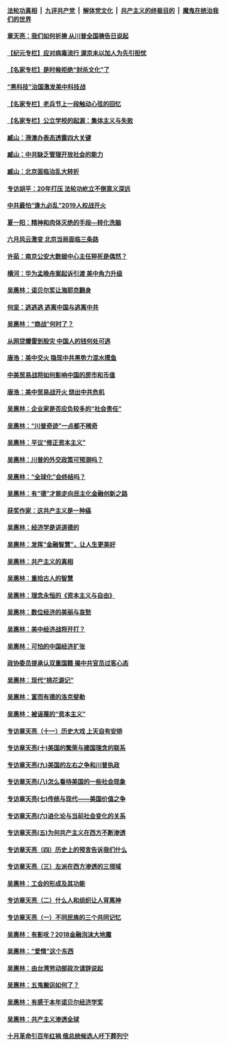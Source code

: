 

####  [法轮功真相](../../../../basic/blob/master/README.md?t=07040932) &nbsp;|&nbsp; [九评共产党](../../../../9ping.md/blob/master/README.md?t=07040932) &nbsp;|&nbsp; [解体党文化](../../../../jtdwh.md/blob/master/README.md?t=07040932)  &nbsp;|&nbsp; [共产主义的终极目的](../../../../gczydzjmd.md/blob/master/README.md?t=07040932) &nbsp;|&nbsp; [魔鬼在统治我们的世界](../../../../mgztzwmdsj.md/blob/master/README.md?t=07040932) 

#### [章天亮：我们如何祈祷 从川普全国祷告日说起](../pages/nsc423/n11944627.md?t=07040932) 

#### [【纪元专栏】应对病毒流行 渥京未以加人为先引担忧](../pages/nsc423/n11875714.md?t=07040932) 

#### [【名家专栏】是时候拒绝“封杀文化”了](../pages/nsc423/n11814093.md?t=07040932) 

#### [“黑科技”治国激发美中科技战](../pages/nsc423/n11638056.md?t=07040932) 

#### [【名家专栏】老兵节上一段触动心弦的回忆](../pages/nsc423/n11646016.md?t=07040932) 

#### [【名家专栏】公立学校的起源：集体主义与失败](../pages/nsc423/n11601833.md?t=07040932) 

#### [臧山：港澳办表态透露四大关键](../pages/nsc423/n11421628.md?t=07040932) 

#### [臧山：中共缺乏管理开放社会的能力](../pages/nsc423/n11407457.md?t=07040932) 

#### [臧山：北京面临治乱大转折](../pages/nsc423/n11406895.md?t=07040932) 

#### [专访胡平：20年打压 法轮功屹立不倒意义深远](../pages/nsc423/n11398800.md?t=07040932) 

#### [中共最怕“逢九必乱”2019人权战开火](../pages/nsc423/n11385248.md?t=07040932) 

#### [夏一阳：精神和肉体灭绝的手段—转化洗脑](../pages/nsc423/n11368250.md?t=07040932) 

#### [六月风云激变 北京当局面临三条路](../pages/nsc423/n11313668.md?t=07040932) 

#### [许茹：南京公安大数据中心主任猝死是偶然？](../pages/nsc423/n11064744.md?t=07040932) 

#### [横河：华为孟晚舟案起诉引渡 美中角力升级](../pages/nsc423/n11027230.md?t=07040932) 

#### [吴惠林：诺贝尔奖让海耶克翻身](../pages/nsc423/n10890049.md?t=07040932) 

#### [何坚：逃逃逃 逃离中国与逃离中共](../pages/nsc423/n10592891.md?t=07040932) 

#### [吴惠林：“商战”何时了？](../pages/nsc423/n10573558.md?t=07040932) 

#### [从网贷爆雷到股灾 中国人的钱何处可逃](../pages/nsc423/n10572800.md?t=07040932) 

#### [唐浩：美中交火 隐现中共黑势力混水摸鱼](../pages/nsc423/n10544040.md?t=07040932) 

#### [中美贸易战将如何影响中国的房市和币值](../pages/nsc423/n10543697.md?t=07040932) 

#### [唐浩：美中贸易战开火 烧出中共危机](../pages/nsc423/n10540126.md?t=07040932) 

#### [吴惠林：企业家是否应负较多的“社会责任”](../pages/nsc423/n10535022.md?t=07040932) 

#### [吴惠林：“川普奇迹”一点都不稀奇](../pages/nsc423/n10512808.md?t=07040932) 

#### [吴惠林：平议“修正资本主义”](../pages/nsc423/n10495724.md?t=07040932) 

#### [吴惠林：川普的外交政策可预测吗？](../pages/nsc423/n10462387.md?t=07040932) 

#### [吴惠林：“全球化”会终结吗？](../pages/nsc423/n10452838.md?t=07040932) 

#### [吴惠林：有“德”才能走向民主化金融创新之路](../pages/nsc423/n10432292.md?t=07040932) 

#### [获奖作家：这共产主义是一种癌](../pages/nsc423/n10431541.md?t=07040932) 

#### [吴惠林：经济学是讲道德的](../pages/nsc423/n10398014.md?t=07040932) 

#### [吴惠林：发挥“金融智慧”，让人生更美好](../pages/nsc423/n10375019.md?t=07040932) 

#### [吴惠林：共产主义的真相](../pages/nsc423/n10351394.md?t=07040932) 

#### [吴惠林：重拾古人的智慧](../pages/nsc423/n10337691.md?t=07040932) 

#### [吴惠林：理念永恒的《资本主义与自由》](../pages/nsc423/n10316274.md?t=07040932) 

#### [吴惠林：数位经济的美丽与哀愁](../pages/nsc423/n10292946.md?t=07040932) 

#### [吴惠林：美中经济战将开打？](../pages/nsc423/n10258825.md?t=07040932) 

#### [吴惠林：可怕的中国经济扩张](../pages/nsc423/n10219147.md?t=07040932) 

#### [政协委员提承认双重国籍 揭中共官员过客心态](../pages/nsc423/n10208809.md?t=07040932) 

#### [吴惠林：现代“桃花源记”](../pages/nsc423/n10185234.md?t=07040932) 

#### [吴惠林：富而有德的洛克斐勒](../pages/nsc423/n10142264.md?t=07040932) 

#### [吴惠林：被诬蔑的“资本主义”](../pages/nsc423/n10124816.md?t=07040932) 

#### [专访章天亮（十一）历史大戏 上天自有安排](../pages/nsc423/n10094905.md?t=07040932) 

#### [专访章天亮(十)美国的繁荣与建国理念的联系](../pages/nsc423/n10094899.md?t=07040932) 

#### [专访章天亮(九)美国的左右之争和川普执政](../pages/nsc423/n10094889.md?t=07040932) 

#### [专访章天亮(八)怎么看待美国的一些社会现象](../pages/nsc423/n10094857.md?t=07040932) 

#### [专访章天亮(七)传统与现代——美国价值之争](../pages/nsc423/n10093140.md?t=07040932) 

#### [专访章天亮(六)进化论与当前社会变化的关系](../pages/nsc423/n10092036.md?t=07040932) 

#### [专访章天亮(五)为何共产主义在西方不断渗透](../pages/nsc423/n10083620.md?t=07040932) 

#### [专访章天亮（四）历史上的预言告诉我们什么](../pages/nsc423/n10083606.md?t=07040932) 

#### [专访章天亮（三）左派在西方渗透的三领域](../pages/nsc423/n10081115.md?t=07040932) 

#### [吴惠林：工会的形成及其功能](../pages/nsc423/n10080633.md?t=07040932) 

#### [专访章天亮（二）什么人和组织让人背离神](../pages/nsc423/n10076637.md?t=07040932) 

#### [专访章天亮（一）不同民族的三个共同记忆](../pages/nsc423/n10074188.md?t=07040932) 

#### [吴惠林：有影呒？2018金融泡沫大地震](../pages/nsc423/n10040534.md?t=07040932) 

#### [吴惠林：“爱情”这个东西](../pages/nsc423/n10019423.md?t=07040932) 

#### [吴惠林：由台湾劳动部政次请辞说起](../pages/nsc423/n9979679.md?t=07040932) 

#### [吴惠林：五鬼搬运如何了？](../pages/nsc423/n9925338.md?t=07040932) 

#### [吴惠林：有感于本年诺贝尔经济学奖](../pages/nsc423/n9871883.md?t=07040932) 

#### [吴惠林：共产主义渗透全球](../pages/nsc423/n9812748.md?t=07040932) 

#### [十月革命引百年红祸 俄总统候选人吁下葬列宁](../pages/nsc423/n9810182.md?t=07040932) 

